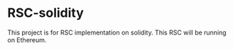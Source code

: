 # RSC-solidity
This project is for RSC implementation on solidity. This RSC will be running on Ethereum.
